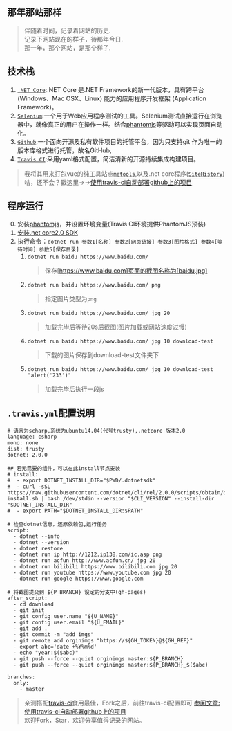 ## 那年那站那样	
> 伴随着时间，记录着网站的历史.       
> 记录下网站现在的样子，待那年今日.         
> 那一年，那个网站，是那个样子.     


## 技术栈		
1. [`.NET Core`](https://www.microsoft.com/net/core#windowscmd):.NET Core 是.NET Framework的新一代版本，具有跨平台 (Windows、Mac OSX、Linux) 能力的应用程序开发框架 (Application Framework)。
2. [`Selenium`](https://github.com/SeleniumHQ/selenium):一个用于Web应用程序测试的工具。Selenium测试直接运行在浏览器中，就像真正的用户在操作一样。结合[phantomjs](http://phantomjs.org/)等驱动可以实现页面自动化。
3. [`Github`](https://github.com/):一个面向开源及私有软件项目的托管平台，因为只支持git 作为唯一的版本库格式进行托管，故名GitHub,<span style="color:white;">又名GayHub</span>
4. [`Travis CI`](https://travis-ci.org):采用yaml格式配置，简洁清新的开源持续集成构建项目。
> 我将其用来打包vue的纯工具站点[`metools`](https://github.com/yimogit/metools),以及.net core程序([`SiteHistory`](https://github.com/yimogit/SiteHistory))
> 啥，还不会？戳这里→→[使用travis-ci自动部署github上的项目](http://www.cnblogs.com/morang/p/7228488.html)

## 程序运行		
0. 安装[phantomjs](http://phantomjs.org/)，并设置环境变量(Travis CI环境提供PhantomJS预装)
1. [安装.net core2.0 SDK](https://www.microsoft.com/net/core#windowscmd)
2. 执行命令：`dotnet run 参数1[名称] 参数2[网页链接] 参数3[图片格式] 参数4[等待时间] 参数5[保存目录]`
	1. `dotnet run baidu https://www.baidu.com/`
		> 保存[https://www.baidu.com]页面的截图名称为[baidu.jpg]
	2. `dotnet run baidu https://www.baidu.com/ png`
		>指定图片类型为`png`
	3. `dotnet run baidu https://www.baidu.com/ jpg 20`
		> 加载完毕后等待20s后截图(图片加载或网站速度过慢)
	4. `dotnet run baidu https://www.baidu.com/ jpg 10 download-test`
		> 下载的图片保存到download-test文件夹下
	4. `dotnet run baidu https://www.baidu.com/ jpg 10 download-test "alert('233')"`
		> 加载完毕后执行一段js
## `.travis.yml`配置说明

```
# 语言为scharp,系统为ubuntu14.04(代号trusty),.netcore 版本2.0
language: csharp
mono: none
dist: trusty
dotnet: 2.0.0

## 若无需要的组件，可以在此install节点安装
# install:
#  - export DOTNET_INSTALL_DIR="$PWD/.dotnetsdk"
#  - curl -sSL https://raw.githubusercontent.com/dotnet/cli/rel/2.0.0/scripts/obtain/dotnet-install.sh | bash /dev/stdin --version "$CLI_VERSION" --install-dir "$DOTNET_INSTALL_DIR"
#  - export PATH="$DOTNET_INSTALL_DIR:$PATH"

# 检查dotnet信息，还原依赖包,运行任务
script:
  - dotnet --info
  - dotnet --version
  - dotnet restore
  - dotnet run ip http://1212.ip138.com/ic.asp png 
  - dotnet run acfun http://www.acfun.cn/ jpg 20
  - dotnet run bilibili https://www.bilibili.com jpg 20
  - dotnet run youtube https://www.youtube.com jpg 20
  - dotnet run google https://www.google.com
  
# 将截图提交到 ${P_BRANCH} 设定的分支中(gh-pages) 
after_script:
  - cd download
  - git init
  - git config user.name "${U_NAME}"
  - git config user.email "${U_EMAIL}"
  - git add .
  - git commit -m "add imgs"
  - git remote add orginimgs "https://${GH_TOKEN}@${GH_REF}"
  - export abc='date +%Y%m%d'
  - echo "year:$($abc)"
  - git push --force --quiet orginimgs master:${P_BRANCH}
  - git push --force --quiet orginimgs master:${P_BRANCH}_$($abc)

branches:
  only:
    - master

```

> 亲测搭配[travis-ci](https://travis-ci.org/)食用最佳，Fork之后，前往travis-ci配置即可 [参阅文章:使用travis-ci自动部署github上的项目](http://www.cnblogs.com/morang/p/7228488.html)     
> 欢迎Fork，Star，欢迎分享值得记录的网站。